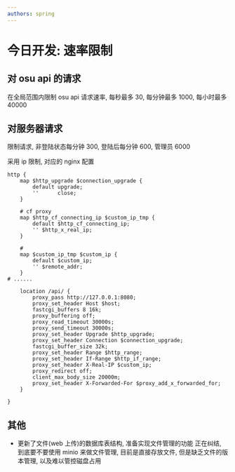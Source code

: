 ```yaml
---
authors: spring
---
```


# 今日开发: 速率限制

<!-- truncate -->

## 对 osu api 的请求

在全局范围内限制 osu api 请求速率, 每秒最多 30, 每分钟最多 1000, 每小时最多 40000

## 对服务器请求

限制请求, 非登陆状态每分钟 300, 登陆后每分钟 600, 管理员 6000

采用 ip 限制, 对应的 nginx 配置
```nginx
http {
    map $http_upgrade $connection_upgrade {
        default upgrade;
        ''      close;
    }
    
    # cf proxy
    map $http_cf_connecting_ip $custom_ip_tmp {
        default $http_cf_connecting_ip;
        '' $http_x_real_ip;
    }

    # 
    map $custom_ip_tmp $custom_ip {
        default $custom_ip;
        '' $remote_addr;
    }
# ......

    location /api/ {
        proxy_pass http://127.0.0.1:8080;
        proxy_set_header Host $host;
        fastcgi_buffers 8 16k;
        proxy_buffering off;
        proxy_read_timeout 30000s;
        proxy_send_timeout 30000s;
        proxy_set_header Upgrade $http_upgrade;
        proxy_set_header Connection $connection_upgrade;
        fastcgi_buffer_size 32k;
        proxy_set_header Range $http_range;
        proxy_set_header If-Range $http_if_range;
        proxy_set_header X-Real-IP $custom_ip;
        proxy_redirect off;
        client_max_body_size 20000m;
        proxy_set_header X-Forwarded-For $proxy_add_x_forwarded_for;
    }

}

```

## 其他
- 更新了文件(web 上传)的数据库表结构, 准备实现文件管理的功能
正在纠结, 到底要不要使用 minio 来做文件管理, 目前是直接存放文件, 但是缺乏文件的版本管理, 以及难以管控磁盘占用 
